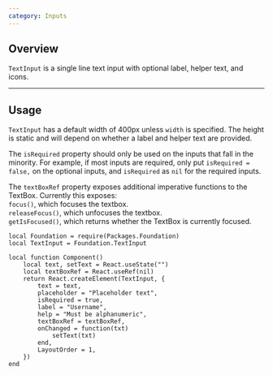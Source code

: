 ```yaml
---
category: Inputs
---
```


## Overview

`TextInput` is a single line text input with optional label, helper text, and icons.

---

## Usage

`TextInput` has a default width of 400px unless `width` is specified. The height is static and will depend on whether a label and helper text are provided.

The `isRequired` property should only be used on the inputs that fall in the minority. For example, if most inputs are required, only put `isRequired = false,` on the optional inputs, and `isRequired` as `nil` for the required inputs.

The `textBoxRef` property exposes additional imperative functions to the TextBox. Currently this exposes: <br>`focus()`, which
focuses the textbox.
<br>`releaseFocus()`, which unfocuses the textbox.
<br>`getIsFocused()`, which returns whether the TextBox is currently focused.

```luau
local Foundation = require(Packages.Foundation)
local TextInput = Foundation.TextInput

local function Component()
	local text, setText = React.useState("")
	local textBoxRef = React.useRef(nil)
	return React.createElement(TextInput, {
		text = text,
		placeholder = "Placeholder text",
		isRequired = true,
		label = "Username",
		help = "Must be alphanumeric",
		textBoxRef = textBoxRef,
		onChanged = function(txt)
			setText(txt)
		end,
		LayoutOrder = 1,
	})
end
```

